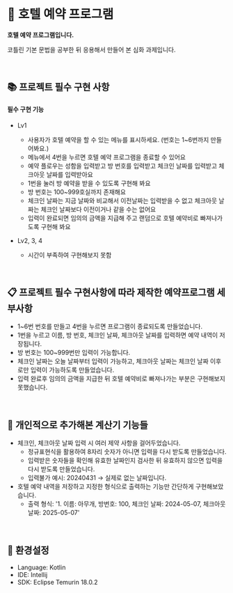# :hotel: 호텔 예약 프로그램

<strong>호텔 예약 프로그램입니다.</strong>

코틀린 기본 문법을 공부한 뒤 응용해서 만들어 본 심화 과제입니다.

<br/>

## :books: 프로젝트 필수 구현 사항

#### 필수 구현 기능

- Lv1
    + 사용자가 호텔 예약을 할 수 있는 메뉴를 표시하세요. (번호는 1~6번까지 만들어봐요.)
    + 메뉴에서 4번을 누르면 호텔 예약 프로그램을 종료할 수 있어요
    + 예약 플로우는 성함을 입력받고 방 번호를 입력받고 체크인 날짜를 입력받고 체크아웃 날짜를 입력받아요
    + 1번을 눌러 방 예약을 받을 수 있도록 구현해 봐요
    + 방 번호는 100~999호실까지 존재해요
    + 체크인 날짜는 지금 날짜와 비교해서 이전날짜는 입력받을 수 없고 체크아웃 날짜는 체크인 날짜보다 이전이거나 같을 수는 없어요
    + 입력이 완료되면 임의의 금액을 지급해 주고 랜덤으로 호텔 예약비로 빠져나가도록 구현해 봐요

- Lv2, 3, 4
    - 시간이 부족하여 구현해보지 못함

<br/>

## :clipboard: 프로젝트 필수 구현사항에 따라 제작한 예약프로그램 세부사항
- 1~6번 번호를 만들고 4번을 누르면 프로그램이 종료되도록 만들었습니다.
- 1번을 누르고 이름, 방 번호, 체크인 날짜, 체크아웃 날짜를 입력하면 예약 내역이 저장됩니다.
- 방 번호는 100~999번만 입력이 가능합니다.
- 체크인 날짜는 오늘 날짜부터 입력이 가능하고, 체크아웃 날짜는 체크인 날짜 이후로만 입력이 가능하도록 만들었습니다.
- 입력 완료후 임의의 금액을 지급한 뒤 호텔 예약비로 빠져나가는 부분은 구현해보지 못했습니다.

<br/>

## :fries: 개인적으로 추가해본 계산기 기능들
- 체크인, 체크아웃 날짜 입력 시 여러 제약 사항을 걸어두었습니다.
    - 정규표현식을 활용하여 8자리 숫자가 아니면 입력을 다시 받도록 만들었습니다.
    - 입력받은 숫자들을 확인해 유효한 날짜인지 검사한 뒤 유효하지 않으면 입력을 다시 받도록 만들었습니다.
    - 입력불가 예시: 20240431 → 실제로 없는 날짜입니다.
- 호텔 예약 내역을 저장하고 지정한 형식으로 출력하는 기능만 간단하게 구현해보았습니다.
    -  출력 형식: '1. 이름: 아무개, 방번호: 100, 체크인 날짜: 2024-05-07, 체크아웃 날짜: 2025-05-07'       

<br/>

## :pushpin: 환경설정
- Language: Kotlin
- IDE: Intellij
- SDK: Eclipse Temurin 18.0.2
